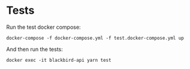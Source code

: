 # Tests

Run the test docker compose:

```
docker-compose -f docker-compose.yml -f test.docker-compose.yml up
```

And then run the tests:

```
docker exec -it blackbird-api yarn test
```
